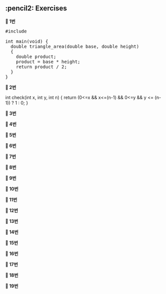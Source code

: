 <h2>:pencil2: Exercises</h2>

**:pushpin: 1번**

<pre>
#include <stdio.h>

int main(void) {
  double triangle_area(double base, double height)
  {
    double product;
    product = base * height;
    return product / 2;
  }
}
</pre>

**:pushpin: 2번**

int check(int x, int y, int n)
{
  return (0<=x && x<=(n-1) && 0<=y && y <= (n-1)) ? 1 : 0;
}

**:pushpin: 3번**

**:pushpin: 4번**

**:pushpin: 5번**

**:pushpin: 6번**

**:pushpin: 7번**

**:pushpin: 8번**

**:pushpin: 9번**

**:pushpin: 10번**

**:pushpin: 11번**

**:pushpin: 12번**

**:pushpin: 13번**

**:pushpin: 14번**

**:pushpin: 15번**

**:pushpin: 16번**

**:pushpin: 17번**

**:pushpin: 18번**

**:pushpin: 19번**
